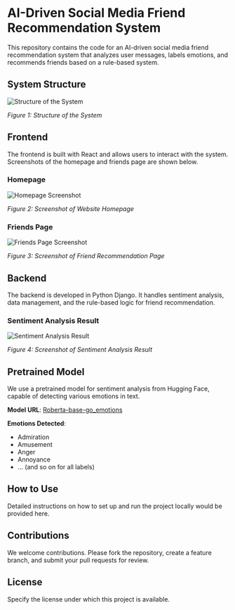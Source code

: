 # AI-Driven Social Media Friend Recommendation System

This repository contains the code for an AI-driven social media friend recommendation system that analyzes user messages, labels emotions, and recommends friends based on a rule-based system.

## System Structure

![Structure of the System](Structure%20of%20the%20system.png)

*Figure 1: Structure of the System*

## Frontend

The frontend is built with React and allows users to interact with the system. Screenshots of the homepage and friends page are shown below.

### Homepage

![Homepage Screenshot](Homepage.png)

*Figure 2: Screenshot of Website Homepage*

### Friends Page

![Friends Page Screenshot](FriendsPage.png)

*Figure 3: Screenshot of Friend Recommendation Page*

## Backend

The backend is developed in Python Django. It handles sentiment analysis, data management, and the rule-based logic for friend recommendation.

### Sentiment Analysis Result

![Sentiment Analysis Result](Sentiment%20Analysis%20Result.png)

*Figure 4: Screenshot of Sentiment Analysis Result*

## Pretrained Model

We use a pretrained model for sentiment analysis from Hugging Face, capable of detecting various emotions in text.

**Model URL**: [Roberta-base-go_emotions](https://huggingface.co/SamLowe/roberta-base-go_emotions)

**Emotions Detected**:

- Admiration
- Amusement
- Anger
- Annoyance
- ... (and so on for all labels)

## How to Use

Detailed instructions on how to set up and run the project locally would be provided here.

## Contributions

We welcome contributions. Please fork the repository, create a feature branch, and submit your pull requests for review.

## License

Specify the license under which this project is available.
